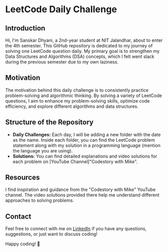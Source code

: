 # LeetCode Daily Challenge

## Introduction
Hi, I'm Sanskar Dhyani, a 2nd-year student at NIT Jalandhar, about to enter the 4th semester. This GitHub repository is dedicated to my journey of solving one LeetCode question daily. My primary goal is to strengthen my Data Structures and Algorithms (DSA) concepts, which I felt went slack during the previous semester due to my own laziness.

## Motivation
The motivation behind this daily challenge is to consistently practice problem-solving and algorithmic thinking. By solving a variety of LeetCode questions, I aim to enhance my problem-solving skills, optimize code efficiency, and explore different algorithms and data structures.

## Structure of the Repository
- **Daily Challenges:** Each day, I will be adding a new folder with the date as the name. Inside each folder, you can find the LeetCode problem statement along with my solution in a programming language (mention the language you are using).
- **Solutions:** You can find detailed explanations and video solutions for each problem on  [YouTube Channel]"Codestory with Mike".

## Resources
I find inspiration and guidance from the "Codestory with Mike" YouTube channel. The video solutions provided there help me understand different approaches to solving problems.

## Contact
Feel free to connect with me on [LinkedIn](www.linkedin.com/in/sanskar-dhyani-593239253) if you have any questions, suggestions, or just want to discuss coding!

Happy coding! 🚀
